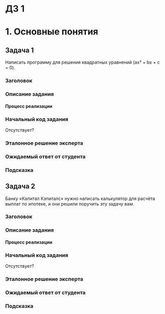 # ДЗ 1

# 1. Основные понятия		


## Задача 1

Написать программу для решения квадратных уравнений (ax² + bx + c = 0).

### Заголовок


### Описание задания


#### Процесс реализации




### Начальный код задания

Отсутствует?

### Эталонное решение эксперта



### Ожидаемый ответ от студента



### Подсказка


## Задача 2

Банку «Капитал Кэпиталс» нужно написать калькулятор для расчёта выплат по ипотеке, и они решили поручить эту задачу вам.

### Заголовок


### Описание задания


#### Процесс реализации




### Начальный код задания

Отсутствует?

### Эталонное решение эксперта



### Ожидаемый ответ от студента



### Подсказка


